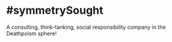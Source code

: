 # #symmetrySought
A consulting, think-tanking, social responsibility company in the Deathpoism sphere!
